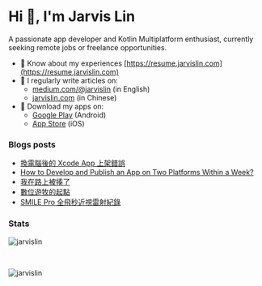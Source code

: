 # Hi 👋, I'm Jarvis Lin
A passionate app developer and Kotlin Multiplatform enthusiast, currently seeking remote jobs or freelance opportunities.

- 📄 Know about my experiences [https://resume.jarvislin.com](https://resume.jarvislin.com)
- 📝 I regularly write articles on:
  - [medium.com/@jarvislin](https://medium.com/@jarvislin) (in English) 
  - [jarvislin.com](https://jarvislin.com) (in Chinese)
- 📱 Download my apps on:
  - [Google Play](https://play.google.com/store/apps/dev?id=7545474457052028658) (Android)
  - [App Store](https://apps.apple.com/tw/developer/dong-sian-lin/id1754164176) (iOS)


### Blogs posts
<!-- BLOG-POST-LIST:START -->
- [換電腦後的 Xcode App 上架錯誤](https://jarvislin.com/xcode-distribution-errors-on-another-laptop/)
- [How to Develop and Publish an App on Two Platforms Within a Week?](https://medium.com/@jarvislin/how-to-develop-and-publish-an-app-on-two-platforms-within-a-week-918cea37dda2?source=rss-bce5b3604407------2)
- [我在路上被揍了](https://jarvislin.com/got-beaten-up-on-the-street/)
- [數位遊牧的起點](https://jarvislin.com/beginning-as-a-digital-nomad/)
- [SMILE Pro 全飛秒近視雷射紀錄](https://jarvislin.com/smile-pro/)
<!-- BLOG-POST-LIST:END -->

### Stats

<p><img align="center" src="https://github-readme-stats.vercel.app/api?username=jarvislin&show_icons=true&locale=en&count_private=true" alt="jarvislin" /></p>
<br/>
<p><img align="center" src="https://github-readme-streak-stats.herokuapp.com/?user=jarvislin&" alt="jarvislin" /></p>
